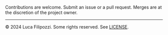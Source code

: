 Contributions are welcome. Submit an issue or a pull request. Merges are at the
discretion of the project owner.

---
© 2024 Luca Filipozzi. Some rights reserved. See [LICENSE][license].

[license]: https://github.com/LucaFilipozzi/camel-ex01/blob/main/LICENSE.md
